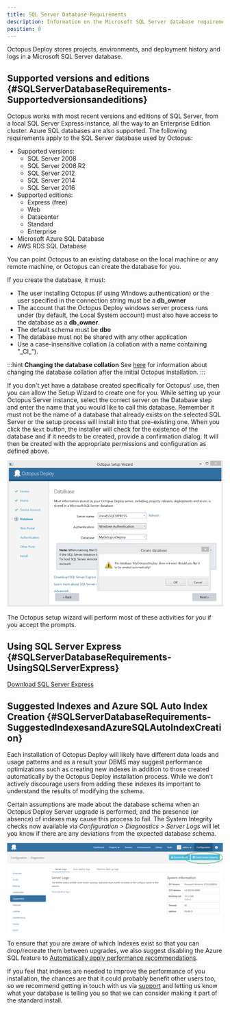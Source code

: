 ```yaml
---
title: SQL Server Database Requirements
description: Information on the Microsoft SQL Server database requirements required to support Octopus Deploy.
position: 0
---
```


Octopus Deploy stores projects, environments, and deployment history and logs in a Microsoft SQL Server database.

## Supported versions and editions {#SQLServerDatabaseRequirements-Supportedversionsandeditions}

Octopus works with most recent versions and editions of SQL Server, from a local SQL Server Express instance, all the way to an Enterprise Edition cluster. Azure SQL databases are also supported. The following requirements apply to the SQL Server database used by Octopus:

- Supported versions: 
     * SQL Server 2008
     * SQL Server 2008 R2
     * SQL Server 2012
     * SQL Server 2014
     * SQL Server 2016
- Supported editions: 
     * Express (free)
     * Web
     * Datacenter
     * Standard
     * Enterprise
- Microsoft Azure SQL Database
- AWS RDS SQL Database

You can point Octopus to an existing database on the local machine or any remote machine, or Octopus can create the database for you.

If you create the database, it must:

- The user installing Octopus (if using Windows authentication) or the user specified in the connection string must be a **db\_owner**
- The account that the Octopus Deploy windows server process runs under (by default, the Local System account) must also have access to the database as a **db\_owner**.
- The default schema must be **dbo**
- The database must not be shared with any other application
- Use a case-insensitive collation (a collation with a name containing "\_CI\_").

:::hint
**Changing the database collation**
See [here](/docs/administration/octopus-database/changing-the-collation-of-the-octopus-database.md) for information about changing the database collation after the initial Octopus installation.
:::

If you don't yet have a database created specifically for Octopus' use, then you can allow the Setup Wizard to create one for you. While setting up your Octopus Server instance, select the correct server on the Database step and enter the name that you would like to call this database. Remember it must not be the name of a database that already exists on the selected SQL Server or the setup process will install into that pre-existing one. When you click the `Next` button, the installer will check for the existence of the database and if it needs to be created, provide a confirmation dialog. It will then be created with the appropriate permissions and configuration as defined above.

![](/docs/images/3048120/3278498.png "width=500")

The Octopus setup wizard will perform most of these activities for you if you accept the prompts.

## Using SQL Server Express {#SQLServerDatabaseRequirements-UsingSQLServerExpress}

[Download SQL Server Express](http://downloadsqlserverexpress.com/)

## Suggested Indexes and Azure SQL Auto Index Creation {#SQLServerDatabaseRequirements-SuggestedIndexesandAzureSQLAutoIndexCreation}

Each installation of Octopus Deploy will likely have different data loads and usage patterns and as a result your DBMS may suggest performance optimizations such as creating new indexes in addition to those created automatically by the Octopus Deploy installation process. While we don't actively discourage users from adding these indexes its important to understand the results of modifying the schema.

Certain assumptions are made about the database schema when an Octopus Deploy Server upgrade is performed, and the presence (or absence) of indexes may cause this process to fail. The System Integrity checks now available via *Configuration > Diagnostics > Server Logs* will let you know if there are any deviations from the expected database schema.

![](/docs/images/3048120/5865723.png "width=500")

To ensure that you are aware of which Indexes exist so that you can drop/recreate them between upgrades, we also suggest disabling the Azure SQL feature to [Automatically apply performance recommendations](https://azure.microsoft.com/en-us/documentation/articles/sql-database-advisor-portal/#enable-automatic-index-management).

If you feel that indexes are needed to improve the performance of you installation, the chances are that it could probably benefit other users too, so we recommend getting in touch with us via [support](https://octopus.com/support) and letting us know what your database is telling you so that we can consider making it part of the standard install.
